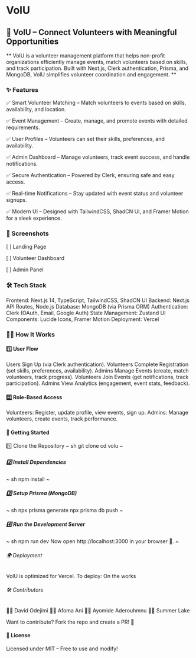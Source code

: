 # VolU

## 🚀 VolU – Connect Volunteers with Meaningful Opportunities

** VolU is a volunteer management platform that helps non-profit organizations efficiently manage events, match volunteers based on skills, and track participation. Built with Next.js, Clerk authentication, Prisma, and MongoDB, VolU simplifies volunteer coordination and engagement. **

### ✨ Features

✅ Smart Volunteer Matching – Match volunteers to events based on skills, availability, and location.

✅ Event Management – Create, manage, and promote events with detailed requirements.

✅ User Profiles – Volunteers can set their skills, preferences, and availability.

✅ Admin Dashboard – Manage volunteers, track event success, and handle notifications.

✅ Secure Authentication – Powered by Clerk, ensuring safe and easy access.

✅ Real-time Notifications – Stay updated with event status and volunteer signups.

✅ Modern UI – Designed with TailwindCSS, ShadCN UI, and Framer Motion for a sleek experience.

### 📸 Screenshots
[ ] Landing Page

[ ] Volunteer Dashboard

[ ] Admin Panel

### 🛠 Tech Stack
Frontend: Next.js 14, TypeScript, TailwindCSS, ShadCN UI
Backend: Next.js API Routes, Node.js
Database: MongoDB (via Prisma ORM)
Authentication: Clerk (OAuth, Email, Google Auth)
State Management: Zustand
UI Components: Lucide Icons, Framer Motion
Deployment: Vercel

### 🧑‍💻 How It Works

#### 1️⃣ User Flow
Users Sign Up (via Clerk authentication).
Volunteers Complete Registration (set skills, preferences, availability).
Admins Manage Events (create, match volunteers, track progress).
Volunteers Join Events (get notifications, track participation).
Admins View Analytics (engagement, event stats, feedback).

#### 2️⃣ Role-Based Access
Volunteers: Register, update profile, view events, sign up.
Admins: Manage volunteers, create events, track performance.

#### 🚀 Getting Started
1️⃣ Clone the Repository
~
sh
git clone
cd volu
~
##### 2️⃣ Install Dependencies
~
sh
npm install
~

##### 3️⃣ Setup Prisma (MongoDB)
~
sh
npx prisma generate
npx prisma db push
~

##### 4️⃣ Run the Development Server
~
sh
npm run dev
Now open http://localhost:3000 in your browser 🎉.
~

###### 🌍 Deployment
VolU is optimized for Vercel. To deploy:
On the works

###### 🛠 Contributors
👨‍💻 David Odejimi
👩‍💻 Afoma Ani
👨‍💻 Ayomide Aderouhmnu
👩‍💻 Summer Lake

Want to contribute? Fork the repo and create a PR! 🚀

#### 📜 License
Licensed under MIT – Free to use and modify!



